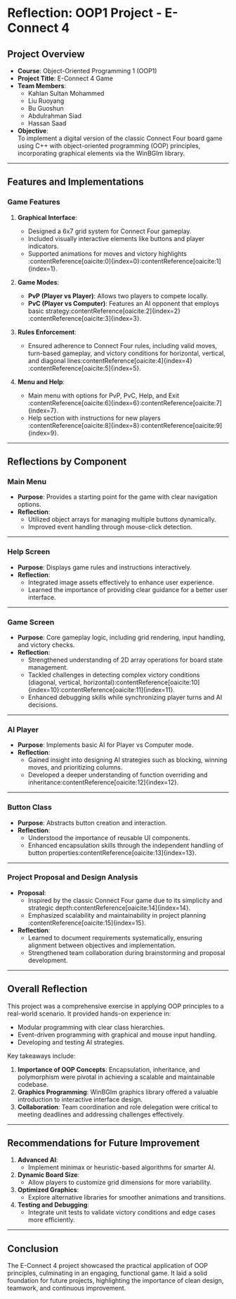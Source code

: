# Reflection: OOP1 Project - E-Connect 4

## Project Overview
- **Course**: Object-Oriented Programming 1 (OOP1)
- **Project Title**: E-Connect 4 Game
- **Team Members**:  
  - Kahlan Sultan Mohammed  
  - Liu Ruoyang  
  - Bu Guoshun  
  - Abdulrahman Siad  
  - Hassan Saad  
- **Objective**:  
  To implement a digital version of the classic Connect Four board game using C++ with object-oriented programming (OOP) principles, incorporating graphical elements via the WinBGIm library.

---

## Features and Implementations

### Game Features
1. **Graphical Interface**:
   - Designed a 6x7 grid system for Connect Four gameplay.
   - Included visually interactive elements like buttons and player indicators.
   - Supported animations for moves and victory highlights&#8203;:contentReference[oaicite:0]{index=0}&#8203;:contentReference[oaicite:1]{index=1}.

2. **Game Modes**:
   - **PvP (Player vs Player)**: Allows two players to compete locally.
   - **PvC (Player vs Computer)**: Features an AI opponent that employs basic strategy&#8203;:contentReference[oaicite:2]{index=2}&#8203;:contentReference[oaicite:3]{index=3}.

3. **Rules Enforcement**:
   - Ensured adherence to Connect Four rules, including valid moves, turn-based gameplay, and victory conditions for horizontal, vertical, and diagonal lines&#8203;:contentReference[oaicite:4]{index=4}&#8203;:contentReference[oaicite:5]{index=5}.

4. **Menu and Help**:
   - Main menu with options for PvP, PvC, Help, and Exit&#8203;:contentReference[oaicite:6]{index=6}&#8203;:contentReference[oaicite:7]{index=7}.
   - Help section with instructions for new players&#8203;:contentReference[oaicite:8]{index=8}&#8203;:contentReference[oaicite:9]{index=9}.

---

## Reflections by Component

### **Main Menu**
- **Purpose**: Provides a starting point for the game with clear navigation options.
- **Reflection**:
  - Utilized object arrays for managing multiple buttons dynamically.
  - Improved event handling through mouse-click detection.

---

### **Help Screen**
- **Purpose**: Displays game rules and instructions interactively.
- **Reflection**:
  - Integrated image assets effectively to enhance user experience.
  - Learned the importance of providing clear guidance for a better user interface.

---

### **Game Screen**
- **Purpose**: Core gameplay logic, including grid rendering, input handling, and victory checks.
- **Reflection**:
  - Strengthened understanding of 2D array operations for board state management.
  - Tackled challenges in detecting complex victory conditions (diagonal, vertical, horizontal)&#8203;:contentReference[oaicite:10]{index=10}&#8203;:contentReference[oaicite:11]{index=11}.
  - Enhanced debugging skills while synchronizing player turns and AI decisions.

---

### **AI Player**
- **Purpose**: Implements basic AI for Player vs Computer mode.
- **Reflection**:
  - Gained insight into designing AI strategies such as blocking, winning moves, and prioritizing columns.
  - Developed a deeper understanding of function overriding and inheritance&#8203;:contentReference[oaicite:12]{index=12}.

---

### **Button Class**
- **Purpose**: Abstracts button creation and interaction.
- **Reflection**:
  - Understood the importance of reusable UI components.
  - Enhanced encapsulation skills through the independent handling of button properties&#8203;:contentReference[oaicite:13]{index=13}.

---

### **Project Proposal and Design Analysis**
- **Proposal**:
  - Inspired by the classic Connect Four game due to its simplicity and strategic depth&#8203;:contentReference[oaicite:14]{index=14}.
  - Emphasized scalability and maintainability in project planning&#8203;:contentReference[oaicite:15]{index=15}.
- **Reflection**:
  - Learned to document requirements systematically, ensuring alignment between objectives and implementation.
  - Strengthened team collaboration during brainstorming and proposal development.

---

## Overall Reflection
This project was a comprehensive exercise in applying OOP principles to a real-world scenario. It provided hands-on experience in:
- Modular programming with clear class hierarchies.
- Event-driven programming with graphical and mouse input handling.
- Developing and testing AI strategies.

Key takeaways include:
1. **Importance of OOP Concepts**: Encapsulation, inheritance, and polymorphism were pivotal in achieving a scalable and maintainable codebase.
2. **Graphics Programming**: WinBGIm graphics library offered a valuable introduction to interactive interface design.
3. **Collaboration**: Team coordination and role delegation were critical to meeting deadlines and addressing challenges effectively.

---

## Recommendations for Future Improvement
1. **Advanced AI**:
   - Implement minimax or heuristic-based algorithms for smarter AI.
2. **Dynamic Board Size**:
   - Allow players to customize grid dimensions for more variability.
3. **Optimized Graphics**:
   - Explore alternative libraries for smoother animations and transitions.
4. **Testing and Debugging**:
   - Integrate unit tests to validate victory conditions and edge cases more efficiently.

---

## Conclusion
The E-Connect 4 project showcased the practical application of OOP principles, culminating in an engaging, functional game. It laid a solid foundation for future projects, highlighting the importance of clean design, teamwork, and continuous improvement.
